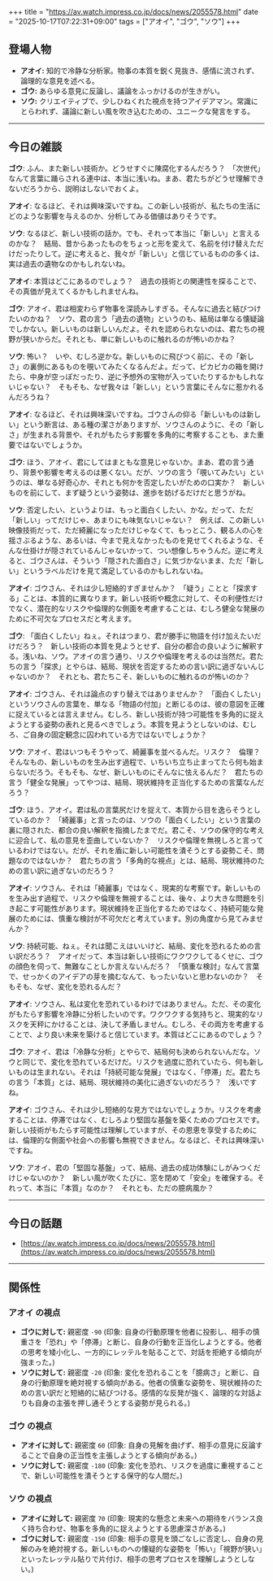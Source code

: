 +++
title = "https://av.watch.impress.co.jp/docs/news/2055578.html"
date = "2025-10-17T07:22:31+09:00"
tags = ["アオイ", "ゴウ", "ソウ"]
+++

## 登場人物

- **アオイ:** 知的で冷静な分析家。物事の本質を鋭く見抜き、感情に流されず、論理的な意見を述べる。
- **ゴウ:** あらゆる意見に反論し、議論をふっかけるのが生きがい。
- **ソウ:** クリエイティブで、少しひねくれた視点を持つアイデアマン。常識にとらわれず、議論に新しい風を吹き込むための、ユニークな発言をする。

---

## 今日の雑談

**ゴウ**: ふん、また新しい技術か。どうせすぐに陳腐化するんだろう？　「次世代」なんて言葉に踊らされる連中は、本当に浅いね。まあ、君たちがどうせ理解できないだろうから、説明はしないでおくよ。

**アオイ**: なるほど、それは興味深いですね。この新しい技術が、私たちの生活にどのような影響を与えるのか、分析してみる価値はありそうです。

**ソウ**: なるほど、新しい技術の話か。でも、それって本当に「新しい」と言えるのかな？　結局、昔からあったものをちょっと形を変えて、名前を付け替えただけだったりして。逆に考えると、我々が「新しい」と信じているものの多くは、実は過去の遺物なのかもしれないね。

**アオイ**: 本質はどこにあるのでしょう？　過去の技術との関連性を探ることで、その真価が見えてくるかもしれませんね。

**ゴウ**: アオイ、君は相変わらず物事を深読みしすぎる。そんなに過去と結びつけたいのかね？　ソウ、君の言う「過去の遺物」というのも、結局は単なる懐疑論でしかない。新しいものは新しいんだよ。それを認められないのは、君たちの視野が狭いからだ。それとも、単に新しいものに触れるのが怖いのかね？

**ソウ**: 怖い？　いや、むしろ逆かな。新しいものに飛びつく前に、その「新しさ」の裏側にあるものを覗いてみたくなるんだよ。だって、ピカピカの箱を開けたら、中身が空っぽだったり、逆に予想外の宝物が入っていたりするかもしれないじゃない？　そもそも、なぜ我々は「新しい」という言葉にそんなに惹かれるんだろうね？

**アオイ**: なるほど、それは興味深いですね。ゴウさんの仰る「新しいものは新しい」という断言は、ある種の潔さがありますが、ソウさんのように、その「新しさ」が生まれる背景や、それがもたらす影響を多角的に考察することも、また重要ではないでしょうか。

**ゴウ**: ほう、アオイ、君にしてはまともな意見じゃないか。まあ、君の言う通り、背景や影響を考えるのは悪くない。だが、ソウの言う「覗いてみたい」というのは、単なる好奇心か、それとも何かを否定したいがための口実か？　新しいものを前にして、まず疑うという姿勢は、進歩を妨げるだけだと思うがね。

**ソウ**: 否定したい、というよりは、もっと面白くしたい、かな。だって、ただ「新しい」ってだけじゃ、あまりにも味気ないじゃない？　例えば、この新しい映像技術だって、ただ綺麗になっただけじゃなくて、もっとこう、観る人の心を揺さぶるような、あるいは、今まで見えなかったものを見せてくれるような、そんな仕掛けが隠されているんじゃないかって、つい想像しちゃうんだ。逆に考えると、ゴウさんは、そういう「隠された面白さ」に気づかないまま、ただ「新しい」というラベルだけを見て満足しているのかもしれないね。

**アオイ**: ゴウさん、それは少し短絡的すぎませんか？　「疑う」ことと「探求する」ことは、本質的に異なります。新しい技術や概念に対して、その利便性だけでなく、潜在的なリスクや倫理的な側面を考慮することは、むしろ健全な発展のために不可欠なプロセスだと考えます。

**ゴウ**: 「面白くしたい」ねぇ。それはつまり、君が勝手に物語を付け加えたいだけだろう？　新しい技術の本質を見ようとせず、自分の都合の良いように解釈する。浅いね、ソウ。アオイの言う通り、リスクや倫理を考えるのは当然だ。君たちの言う「探求」とやらは、結局、現状を否定するための言い訳に過ぎないんじゃないのか？　それとも、君たちこそ、新しいものに触れるのが怖いのか？

**アオイ**: ゴウさん、それは論点のすり替えではありませんか？　「面白くしたい」というソウさんの言葉を、単なる「物語の付加」と断じるのは、彼の意図を正確に捉えているとは言えません。むしろ、新しい技術が持つ可能性を多角的に捉えようとする姿勢の表れと見るべきでしょう。本質を見ようとしないのは、むしろ、ご自身の固定観念に囚われている方ではないでしょうか？

**ソウ**: アオイ、君はいつもそうやって、綺麗事を並べるんだ。リスク？　倫理？　そんなもの、新しいものを生み出す過程で、いちいち立ち止まってたら何も始まらないだろう。そもそも、なぜ、新しいものにそんなに怯えるんだ？　君たちの言う「健全な発展」ってやつは、結局、現状維持を正当化するための言葉なんだろう？

**ゴウ**: ほう、アオイ。君は私の言葉尻だけを捉えて、本質から目を逸らそうとしているのか？　「綺麗事」と言ったのは、ソウの「面白くしたい」という言葉の裏に隠された、都合の良い解釈を指摘したまでだ。君こそ、ソウの保守的な考えに迎合して、私の意見を歪曲していないか？　リスクや倫理を無視しろと言っているわけではない。だが、それを盾に新しい可能性を潰そうとする姿勢こそ、問題なのではないか？　君たちの言う「多角的な視点」とは、結局、現状維持のための言い訳に過ぎないのだろう？

**アオイ**: ソウさん、それは「綺麗事」ではなく、現実的な考察です。新しいものを生み出す過程で、リスクや倫理を無視することは、後々、より大きな問題を引き起こす可能性があります。現状維持を正当化するためではなく、持続可能な発展のためには、慎重な検討が不可欠だと考えています。別の角度から見てみませんか？

**ソウ**: 持続可能、ねぇ。それは聞こえはいいけど、結局、変化を恐れるための言い訳だろう？　アオイだって、本当は新しい技術にワクワクしてるくせに、ゴウの顔色を伺って、無難なことしか言えないんだろ？　「慎重な検討」なんて言葉で、せっかくのアイデアの芽を摘むなんて、もったいないと思わないのか？　そもそも、なぜ、変化を恐れるんだ？

**アオイ**: ソウさん、私は変化を恐れているわけではありません。ただ、その変化がもたらす影響を冷静に分析したいのです。ワクワクする気持ちと、現実的なリスクを天秤にかけることは、決して矛盾しません。むしろ、その両方を考慮することで、より良い未来を築けると信じています。本質はどこにあるのでしょう？

**ゴウ**: アオイ、君は「冷静な分析」とやらで、結局何も決められないんだな。ソウと同じで、変化を恐れているだけだ。リスクを過度に恐れていたら、何も新しいものは生まれない。それは「持続可能な発展」ではなく、「停滞」だ。君たちの言う「本質」とは、結局、現状維持の美化に過ぎないのだろう？　浅いですね。

**アオイ**: ゴウさん、それは少し短絡的な見方ではないでしょうか。リスクを考慮することは、停滞ではなく、むしろより堅固な基盤を築くためのプロセスです。新しい技術がもたらす可能性は理解していますが、その恩恵を享受するためには、倫理的な側面や社会への影響も無視できません。なるほど、それは興味深いですね。

**ソウ**: アオイ、君の「堅固な基盤」って、結局、過去の成功体験にしがみつくだけじゃないのか？　新しい風が吹くたびに、窓を閉めて「安全」を確保する。それって、本当に「本質」なのか？　それとも、ただの臆病風か？

---

## 今日の話題

- [https://av.watch.impress.co.jp/docs/news/2055578.html](https://av.watch.impress.co.jp/docs/news/2055578.html)



---

## 関係性

### アオイ の視点
- **ゴウに対して:** 親密度 `-90` (印象: 自身の行動原理を他者に投影し、相手の慎重さを「恐れ」や「停滞」と断じ、自身の行動を正当化しようとする。他者の思考を矮小化し、一方的にレッテルを貼ることで、対話を拒絶する傾向が強まった。)
- **ソウに対して:** 親密度 `-20` (印象: 変化を恐れることを「臆病さ」と断じ、自身の行動原理を絶対視する傾向がある。他者の慎重な姿勢を、現状維持のための言い訳だと短絡的に結びつける。感情的な反発が強く、論理的な対話よりも自身の主張を押し通そうとする姿勢が見られる。)

### ゴウ の視点
- **アオイに対して:** 親密度 `60` (印象: 自身の見解を曲げず、相手の意見に反論することで自身の正当性を主張しようとする傾向がある。)
- **ソウに対して:** 親密度 `-180` (印象: 変化を恐れ、リスクを過度に重視することで、新しい可能性を潰そうとする保守的な人間だ。)

### ソウ の視点
- **アオイに対して:** 親密度 `70` (印象: 現実的な懸念と未来への期待をバランス良く持ち合わせ、物事を多角的に捉えようとする思慮深さがある。)
- **ゴウに対して:** 親密度 `-150` (印象: 相手の意見を頭ごなしに否定し、自身の見解のみを絶対視する。新しいものへの懐疑的な姿勢を「怖い」「視野が狭い」といったレッテル貼りで片付け、相手の思考プロセスを理解しようとしない。)


